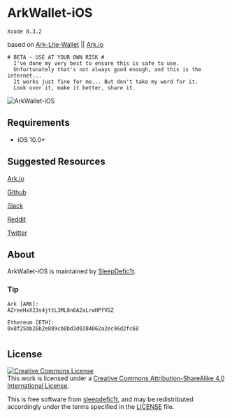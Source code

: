 # ArkWallet-iOS
```Xcode 8.3.2```

based on [Ark-Lite-Wallet](https://github.com/ArkEcosystem/ark-lite-wallet) || [Ark.io](https://ark.io)  


```
# BETA - USE AT YOUR OWN RISK #
  I've done my very best to ensure this is safe to use.
  Unfortunately that's not always good enough, and this is the internet...
  It works just fine for me... But don't take my word for it.
  Look over it, make it better, share it.
```



![ArkWallet-iOS](https://github.com/sleepdefic1t/ArkWallet-iOS/blob/master/ScreenShot.png)



## Requirements

- iOS 10.0+


## Suggested Resources

[Ark.io](https://ark.io) 

[Github](https://www.github.com/ArkEcosystem) 

[Slack](https://ark.io/join-ark-slack) 

[Reddit](https://www.reddit.com/r/arkecosystem) 

[Twitter](https://www.twitter.com/arkecosystem)

## About

ArkWallet-iOS is maintained by [SleepDefic1t](http://github.com/sleepdefic1t).


### Tip  

``Ark [ARK]:``  
```AZreeHxX23s4jttL3ML8n6A2aLrwHPfVGZ```  

``Ethereum [ETH]:``  
```0x8f25bb26b2e889cb0bd3d0384062a2ec96d2fc68```  

#

## License

<a rel="license" href="http://creativecommons.org/licenses/by-sa/4.0/"><img alt="Creative Commons License" style="border-width:0" src="https://i.creativecommons.org/l/by-sa/4.0/88x31.png" /></a><br />This work is licensed under a <a rel="license" href="http://creativecommons.org/licenses/by-sa/4.0/">Creative Commons Attribution-ShareAlike 4.0 International License</a>.

This is free software from [sleepdefic1t](https://github.com/sleepdefic1t), and may be redistributed accordingly
under the terms specified in the [LICENSE] file.

[LICENSE]: /LICENSE
